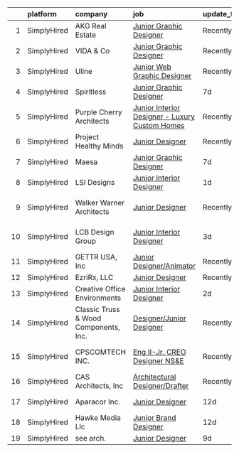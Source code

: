 

|    | platform    | company                               | job                                                                                                                                                        | update_time   | location             |
|---:|:------------|:--------------------------------------|:-----------------------------------------------------------------------------------------------------------------------------------------------------------|:--------------|:---------------------|
|  1 | SimplyHired | AKG Real Estate                       | [Junior Graphic Designer](https://www.simplyhired.com/job/oN9GfAfGwNRD7c9o79IwtvSS9xQRlEhyTc2TicEFf-S-Pp4OTLOnIg?q=junior+designer)                        | Recently      | Beverly Hills, CA    |
|  2 | SimplyHired | VIDA & Co                             | [Junior Graphic Designer](https://www.simplyhired.com/job/MFPj8k072KQoOklLnzZX62SSDUt874VJvAIMYe7BV9YcLgG-2mzfvA?q=junior+designer)                        | Recently      | Remote               |
|  3 | SimplyHired | Uline                                 | [Junior Web Graphic Designer](https://www.simplyhired.com/job/nyLcyojSgpeXiCE8AwPi0NaBb8mSc-pc-k7s7qVzEVf_aHy-d748UA?q=junior+designer)                    | Recently      | Pleasant Prairie, WI |
|  4 | SimplyHired | Spiritless                            | [Junior Graphic Designer](https://www.simplyhired.com/job/6aLetl50vOSbJlliwvWF8j1NcCP3p5QyGLdMPKVYiv1yIYR4-NRNeQ?q=junior+designer)                        | 7d            | Austin, TX           |
|  5 | SimplyHired | Purple Cherry Architects              | [Junior Interior Designer - Luxury Custom Homes](https://www.simplyhired.com/job/SvAoJbZxgcFwF-Ki-Ono8CmRZfUdaHbG6hd8-145sKIFM11v6GH4Lg?q=junior+designer) | Recently      | Annapolis, MD        |
|  6 | SimplyHired | Project Healthy Minds                 | [Junior Designer](https://www.simplyhired.com/job/2Gi76T-wr8RSdfSGfu3-nkcaCvwpSY0dJsDqeq_Lv1VO4vtt5M1dLw?q=junior+designer)                                | Recently      | New York, NY         |
|  7 | SimplyHired | Maesa                                 | [Junior Graphic Designer](https://www.simplyhired.com/job/DkTTLbewF77hdXjoCg-NIPdVCj7GOLyw8hs30B0k33tYZ5T6CtXK8w?q=junior+designer)                        | 7d            | New York, NY         |
|  8 | SimplyHired | LSI Designs                           | [Junior Interior Designer](https://www.simplyhired.com/job/kelv7IWC8VfyDAXVDNErBlC8yd3w14XPed7oT5siV_tIP6HnmjINyQ?q=junior+designer)                       | 1d            | West Palm Beach, FL  |
|  9 | SimplyHired | Walker Warner Architects              | [Junior Designer](https://www.simplyhired.com/job/RWvMKQWdiQcbCPYBbdGtZm4Tn2tcAjwievNLGrRZM6yaqCnvdXIq9Q?q=junior+designer)                                | Recently      | San Francisco, CA    |
| 10 | SimplyHired | LCB Design Group                      | [Junior Interior Designer](https://www.simplyhired.com/job/mkjea7KuByAsmxDk-cWZ8Zt6JkJsyzpg2WuOyCasIgpJImkuw_O6hA?q=junior+designer)                       | 3d            | South Burlington, VT |
| 11 | SimplyHired | GETTR USA, Inc                        | [Junior Designer/Animator](https://www.simplyhired.com/job/iogG_AlFu4doAixtSQ_1hPdMTQvkItFkz9jJ_dMcQSxu4McKI5ikcw?q=junior+designer)                       | Recently      | Manhattan, NY        |
| 12 | SimplyHired | EzriRx, LLC                           | [Junior Designer](https://www.simplyhired.com/job/1knJ8YHFKokFN5PYbYkh1RdC0beohgmol5V9xV95C2cCb0B1AxM7YQ?q=junior+designer)                                | Recently      | Remote               |
| 13 | SimplyHired | Creative Office Environments          | [Junior Interior Designer](https://www.simplyhired.com/job/Q0SF4OXsvGE6RN-k18GkPXzxOMVqhtzgTvaQFMuWdDOUHDotJqFBOQ?q=junior+designer)                       | 2d            | Ashland, VA          |
| 14 | SimplyHired | Classic Truss & Wood Components, Inc. | [Designer/Junior Designer](https://www.simplyhired.com/job/FGqsakCnujAqK9zJ0Rb0LjxcM6RXSGOEWIGiN4Zx0Ovay5aTpq7k7Q?q=junior+designer)                       | Recently      | Clarksville, IN      |
| 15 | SimplyHired | CPSCOMTECH INC.                       | [Eng II-Jr. CREO Designer NS&E](https://www.simplyhired.com/job/-Ntg8IjIAzV_emUtbEF_nCN1J_FFv4iW3OVwpuk6L6x_FMmFfmlFyQ?q=junior+designer)                  | Recently      | Cape Canaveral, FL   |
| 16 | SimplyHired | CAS Architects, Inc                   | [Architectural Designer/Drafter](https://www.simplyhired.com/job/JwRbg44VbkBjGuD5hKITxfb-AKrFfh4QWaKtoAq1tM3HSnuwoSLeWw?q=junior+designer)                 | Recently      | Mountain View, CA    |
| 17 | SimplyHired | Aparacor Inc.                         | [Junior Designer](https://www.simplyhired.com/job/6S2wIYZMPyF-S7UNNhyAW4Es9q5EicvkrB-CRjxCZ84XDi0fAGzCfw?q=junior+designer)                                | 12d           | Bentonville, AR      |
| 18 | SimplyHired | Hawke Media Llc                       | [Junior Brand Designer](https://www.simplyhired.com/job/Kig4Kcv4kRidwqamm6EOq4JhENnTLykXOhp3DT2pRGXZDuM2bAbZNA?q=junior+designer)                          | 12d           | Remote               |
| 19 | SimplyHired | see arch.                             | [Junior Designer](https://www.simplyhired.com/job/ag9sEBXm0nxS0r6l25REGVSNkGO_yRFwmnBghGQhe2oUr5Z0TRct0Q?q=junior+designer)                                | 9d            | Remote               |